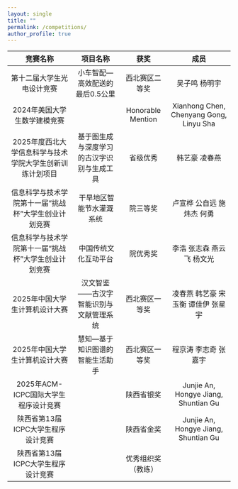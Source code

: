 ```yaml
---
layout: single
title: ""
permalink: /competitions/
author_profile: true
---
```


|竞赛名称|项目名称|获奖|成员|
|  :----:  |:----:  |:----:  |:----:  |
|第十二届大学生光电设计竞赛|小车智配—高效配送的最后0.5公里|西北赛区二等奖|吴子鸣 杨明宇|
|2024年美国大学生数学建模竞赛||Honorable Mention|Xianhong Chen, Chenyang Gong, Linyu Sha|
|2025年度西北大学信息科学与技术学院大学生创新训练计划项目|基于图生成与深度学习的古汉字识别与生成工具|省级优秀|韩艺豪 凌春燕|
|信息科学与技术学院第十一届“挑战杯”大学生创业计划竞赛| 干旱地区智能节水灌溉系统|院三等奖|卢宣桦 公自远 施炜杰 何勇|
|信息科学与技术学院第十一届“挑战杯”大学生创业计划竞赛| 中国传统文化互动平台|院优秀奖|李浩 张志森 燕云飞 杨文光|
|2025年中国大学生计算机设计大赛|汉文智鉴——古汉字智能识别与文献管理系统|西北赛区一等奖|凌春燕 韩艺豪 宋玉衡 谭佳伊 张星宇|
|2025年中国大学生计算机设计大赛|慧知—基于知识图谱的智能生活助手|西北赛区一等奖|程京涛 李志奇 张嘉宇|
|2025年ACM-ICPC国际大学生程序设计竞赛||陕西省银奖|Junjie An, Hongye Jiang, Shuntian Gu|
|陕西省第13届ICPC大学生程序设计竞赛||陕西省金奖|Junjie An, Hongye Jiang, Shuntian Gu|
|陕西省第13届ICPC大学生程序设计竞赛||优秀组织奖（教练）||
